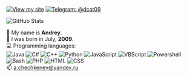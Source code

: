 [![View my site](https://img.shields.io/badge/View-my%20site-brightgreen)](https://darkcat09.codeberg.page)
[![Telegram: @dcat09](https://img.shields.io/badge/dynamic/json?color=blue&label=Telegram&query=subs&url=https://tglivesubsapi.vercel.app/getsubs/dcat09)](https://t.me/dcat09)

![GitHub Stats](https://github-readme-stats.vercel.app/api?username=DarkCat09&show_icons=true&hide=contribs&theme=vue-dark&border_radius=10)

🔹 My name is **Andrey**.  
🔸 I was born in July, **2009**.  
💻 Programming languages:<br />
<img src="https://i.ibb.co/km1sN5Y/java.png" alt="Java" title="Java" />
<img src="https://i.ibb.co/5hLz74k/cs.png" alt="C#" title="C#" />
<img src="https://i.ibb.co/dLGNx4Q/cpp.png" alt="C++" title="C++" />
<img src="https://i.ibb.co/G3qP39z/python.png" alt="Python" title="Python" />
<img src="https://i.ibb.co/k1WYYYs/javascript.png" alt="JavaScript" title="JavaScript" />
<img src="https://i.ibb.co/FDHWwVT/vbscript.png" alt="VBScript" title="VBScript" />
<img src="https://i.ibb.co/k0bJfrr/powershell.png" alt="Powershell" title="Powershell" />
<img src="https://i.ibb.co/j46ws29/bash.png" alt="Bash" title="Bash" />
<img src="https://i.ibb.co/yPRhNPw/php.png" alt="PHP" title="PHP" />
<img src="https://i.ibb.co/TLMWVKX/html.png" alt="HTML" title="HTML" />
<img src="https://i.ibb.co/HgKBX69/css.png" alt="CSS" title="CSS" />  
📫 [a.chechkenev@yandex.ru](mailto:a.chechkenev@yandex.ru?subject=GitHub)
